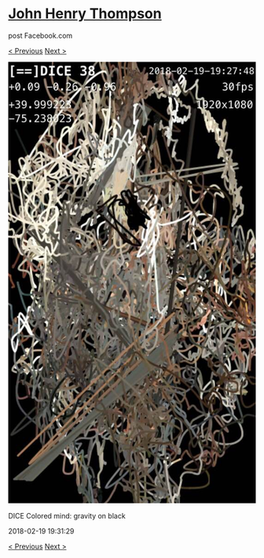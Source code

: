 # [John Henry Thompson](../README.md)
post Facebook.com

[< Previous](2018-02-19-1.md) [Next >](2018-02-18-1.md)

[![](../media/2018-02-19/Timeline-Photos-DICE-Colored-mind-gravity-on-black-1.jpg)](../README.md)

DICE Colored mind: gravity on black

2018-02-19 19:31:29

[< Previous](2018-02-19-1.md) [Next >](2018-02-18-1.md)